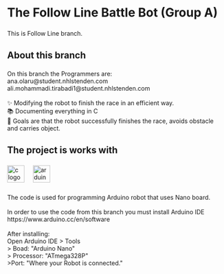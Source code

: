 <h1 align="left">The Follow Line Battle Bot (Group A)</h1>

###

<p align="left">This is Follow Line branch.</p>

###

<h2 align="left">About this branch</h2>

###

<p align="left">On this branch the Programmers are:<br>ana.olaru@student.nhlstenden.com<br>ali.mohammadi.tirabadi1@student.nhlstenden.com<br><br>✨ Modifying the robot to finish the race in an efficient way.<br>📚 Documenting everything in C<br>🎯 Goals are that the robot successfully finishes the race, avoids obstacle and carries object.</p>

###

<h2 align="left">The project is works with</h2>

###

<div align="left">
  <img src="https://cdn.jsdelivr.net/gh/devicons/devicon/icons/c/c-original.svg" height="40" alt="c logo"  />
  <img width="12" />
  <img src="https://cdn.jsdelivr.net/gh/devicons/devicon/icons/arduino/arduino-original.svg" height="40" alt="arduino logo"  />
</div>

###

<p align="left">The code is used for programming Arduino robot that uses Nano board.<br><br>In order to use the code from this branch you must install Arduino IDE<br>https://www.arduino.cc/en/software<br><br>After installing:<br>Open Arduino IDE > Tools <br>> Boad: "Arduino Nano"<br>> Processor: "ATmega328P"<br>>Port: "Where your Robot is connected."</p>

###
